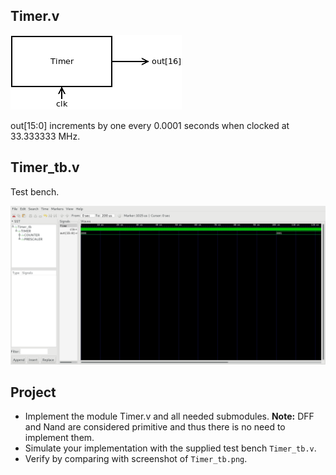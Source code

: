 ## Timer.v
![](Timer.png)


out[15:0] increments by one every 0.0001 seconds when clocked at 33.333333 MHz.

## Timer_tb.v
Test bench.

![](Timer_tb.png)
## Project
* Implement the module Timer.v and all needed submodules.
**Note:** DFF and Nand are considered primitive and thus there is no need to implement them.
* Simulate your implementation with the supplied test bench `Timer_tb.v`.
* Verify by comparing with screenshot of `Timer_tb.png`.
